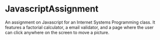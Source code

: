 # JavascriptAssignment
An assignment on Javascript for an Internet Systems Programming class. 
It features a factorial calculator, a email validator, and a page where the user can
click anywhere on the screen to move a picture.
